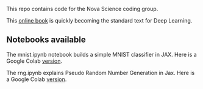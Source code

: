This repo contains code for the Nova Science coding group.

This [online book](https://d2l.ai/) is quickly becoming the standard text for Deep Learning.

## Notebooks available

The mnist.ipynb notebook builds a simple MNIST classifier in JAX. Here is a Google Colab [version](https://drive.google.com/file/d/1k1MPeOXrm8UIgf5tRydGajUhrA9kQ9KP/view?usp=sharing).

The rng.ipynb explains Pseudo Random Number Generation in Jax. Here is a Google Colab [version](https://drive.google.com/file/d/1gXnED5oyTWUazb_z4oJroB54vngdZ6mn/view?usp=sharing).



